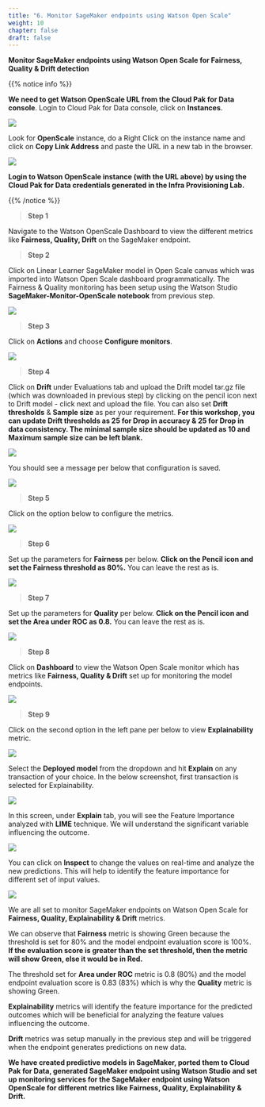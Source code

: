 ```yaml
---
title: "6. Monitor SageMaker endpoints using Watson Open Scale"
weight: 10
chapter: false
draft: false
---
```


**Monitor SageMaker endpoints using Watson Open Scale for Fairness, Quality & Drift detection**

{{% notice info %}}

**We need to get Watson OpenScale URL from the Cloud Pak for Data console**. Login to Cloud Pak for Data console, click on **Instances**.

![](/images/20_trusted_ai_lab/wos-cpd.png)

Look for **OpenScale** instance, do a Right Click on the instance name and click on **Copy Link Address** and paste the URL in a new tab in the browser. 

![](/images/20_trusted_ai_lab/wos-url.png)

**Login to Watson OpenScale instance (with the URL above) by using the Cloud Pak for Data credentials generated in the Infra Provisioning Lab.**

{{% /notice %}}

> **Step 1**

Navigate to the Watson OpenScale Dashboard to view the different metrics like **Fairness, Quality, Drift** on the SageMaker endpoint. 

> **Step 2**

Click on Linear Learner SageMaker model in Open Scale canvas which was imported into Watson Open Scale dashboard programmatically. The Fairness & Quality monitoring has been setup using the Watson Studio **SageMaker-Monitor-OpenScale notebook** from previous step.

![](/images/20_trusted_ai_lab/LL-wos.png)

> **Step 3**

Click on **Actions** and choose **Configure monitors**.

![](/images/20_trusted_ai_lab/conf-mon.png)

> **Step 4**

Click on **Drift** under Evaluations tab and upload the Drift model tar.gz file (which was downloaded in previous step) by clicking on the pencil icon next to Drift model - click next and upload the file. You can also set **Drift thresholds** & **Sample size** as per your requirement. **For this workshop, you can update Drift thresholds as 25 for Drop in accuracy & 25 for Drop in data consistency. The minimal sample size should be updated as 10 and Maximum sample size can be left blank.**

![](/images/20_trusted_ai_lab/upload-dd-model.png)

You should see a message per below that configuration is saved.

![](/images/20_trusted_ai_lab/dd-model-saved.png)

> **Step 5**

Click on the option below to configure the metrics.

![](/images/20_trusted_ai_lab/fair-qual.png)

> **Step 6**

Set up the parameters for **Fairness** per below. **Click on the Pencil icon and set the Fairness threshold as 80%.** You can leave the rest as is. 

![](/images/20_trusted_ai_lab/fairness-threshold.png)

> **Step 7**

Set up the parameters for **Quality** per below. **Click on the Pencil icon and set the Area under ROC as 0.8.** You can leave the rest as is. 

![](/images/20_trusted_ai_lab/quality.png)

> **Step 8**

Click on **Dashboard** to view the Watson Open Scale monitor which has metrics like **Fairness, Quality & Drift** set up for monitoring the model endpoints.

![](/images/20_trusted_ai_lab/wos.png)

> **Step 9**

Click on the second option in the left pane per below to view **Explainability** metric.

![](/images/20_trusted_ai_lab/explain-1.png)

Select the **Deployed model** from the dropdown and hit **Explain** on any transaction of your choice. In the below screenshot, first transaction is selected for Explainability.

![](/images/20_trusted_ai_lab/explain-2.png)

In this screen, under **Explain** tab, you will see the Feature Importance analyzed with **LIME** technique. We will understand the significant variable influencing the outcome. 

![](/images/20_trusted_ai_lab/explain-3.png)

You can click on **Inspect** to change the values on real-time and analyze the new predictions. This will help to identify the feature importance for different set of input values. 

![](/images/20_trusted_ai_lab/explain-4.png)

We are all set to monitor SageMaker endpoints on Watson Open Scale for **Fairness, Quality, Explainability & Drift** metrics. 

We can observe that **Fairness** metric is showing Green because the threshold is set for 80% and the model endpoint evaluation score is 100%. **If the evaluation score is greater than the set threshold, then the metric will show Green, else it would be in Red.**

The threshold set for **Area under ROC** metric is 0.8 (80%) and the model endpoint evaluation score is 0.83 (83%) which is why the **Quality** metric is showing Green. 

**Explainability** metrics will identify the feature importance for the predicted outcomes which will be beneficial for analyzing the feature values influencing the outcome.

**Drift** metrics was setup manually in the previous step and will be triggered when the endpoint generates predictions on new data.

**We have created predictive models in SageMaker, ported them to Cloud Pak for Data, generated SageMaker endpoint using Watson Studio and set up monitoring services for the SageMaker endpoint using Watson OpenScale for different metrics like Fairness, Quality, Explainability & Drift.**
